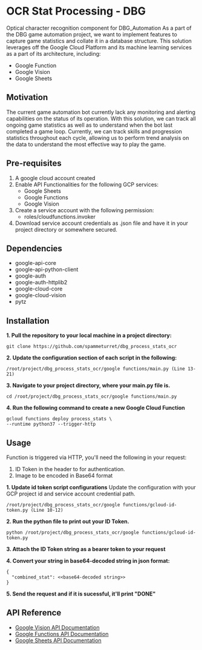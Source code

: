 # OCR Stat Processing - DBG
Optical character recognition component for DBG_Automation
As a part of the DBG game automation project, we want to implement features to capture game statistics and collate it in a database structure.
This solution leverages off the Google Cloud Platform and its machine learning services as a part of its architecture, including:
* Google Function
* Google Vision
* Google Sheets

## Motivation
The current game automation bot currently lack any monitoring and alerting capabilities on the status of its operation. With this solution, we can track all ongoing game statistics as well as to understand when the bot last completed a game loop. Currently, we can track skills and progression statistics throughout each cycle, allowing us to perform trend analysis on the data to understand the most effective way to play the game.

## Pre-requisites
1. A google cloud account created
2. Enable API Functionalities for the following GCP services:
   * Google Sheets
   * Google Functions
   * Google Vision
3. Create a service account with the following permission:
   * roles/cloudfunctions.invoker
4. Download service account credentials as .json file and have it in your project directory or somewhere secured.

## Dependencies
* google-api-core
* google-api-python-client
* google-auth
* google-auth-httplib2
* google-cloud-core
* google-cloud-vision
* pytz

## Installation
**1. Pull the repository to your local machine in a project directory:**
```
git clone https://github.com/spammeturret/dbg_process_stats_ocr
```
**2. Update the configuration section of each script in the following:**
```
/root/project/dbg_process_stats_ocr/google functions/main.py (Line 13-21)
```
**3. Navigate to your project directory, where your main.py file is.**
```
cd /root/project/dbg_process_stats_ocr/google functions/main.py
```
**4. Run the following command to create a new Google Cloud Function**
```
gcloud functions deploy process_stats \
--runtime python37 --trigger-http
```

## Usage
Function is triggered via HTTP, you'll need the following in your request:
1. ID Token in the header to for authentication.
2. Image to be encoded in Base64 format

**1. Update id token script configurations**
Update the configuration with your GCP project id and service account credential path.
```
/root/project/dbg_process_stats_ocr/google functions/gcloud-id-token.py (Line 10-12)
```

**2. Run the python file to print out your ID Token.**
```
python /root/project/dbg_process_stats_ocr/google functions/gcloud-id-token.py
```

**3. Attach the ID Token string as a bearer token to your request**

**4. Convert your string in base64-decoded string in json format:**
```
{
  "combined_stat": <<base64-decoded string>>
}
```
**5. Send the request and if it is sucessful, it'll print "DONE"**

## API Reference
* [Google Vision API Documentation](https://cloud.google.com/vision/docs/ocr)
* [Google Functions API Documentation](https://cloud.google.com/functions/docs/reference/rest)
* [Google Sheets API Documentation](https://developers.google.com/sheets/api/quickstart/python)
